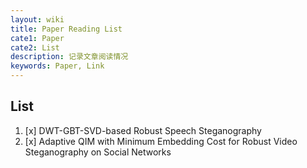 ```yaml
---
layout: wiki
title: Paper Reading List
cate1: Paper
cate2: List
description: 记录文章阅读情况
keywords: Paper, Link
---
```



## List

1. [x]  DWT-GBT-SVD-based Robust Speech Steganography
2. [x]  Adaptive QIM with Minimum Embedding Cost for Robust Video Steganography on Social Networks